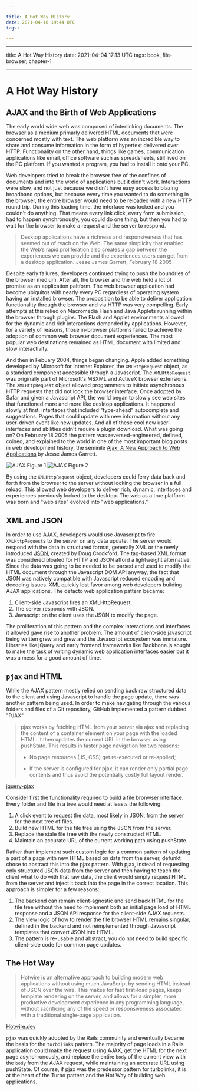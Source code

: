 ```yaml
---

title: A Hot Way History
date: 2021-04-10 19:44 UTC
tags: 

---
```


---

title: A Hot Way History
date: 2021-04-04 17:13 UTC
tags: book, file-browser, chapter-1

---

# A Hot Way History

## AJAX and the Birth of Web Applications

The early world wide web was composed of interlinking documents. The browser as a medium primarly delivered HTML documents that were concerned mostly with text. The web platform was an incredible way to share and consume information in the form of hypertext delivered over HTTP. Functionality on the other hand, things like games, communication applications like email, office software such as spreadsheets, still lived on the PC platform. If you wanted a program, you had to install it onto your PC.

Web developers tried to break the browser free of the confines of documents and into the world of applications but it didn't work. Interactions were slow, and not just because we didn't have easy access to blazing broadband options, but because every time you wanted to do something in the browser, the entire browser would need to be reloaded with a new HTTP round trip. During this loading time, the interface was locked and you couldn't do anything. That means every link click, every form submission, had to happen synchronously, you could do one thing, but then you had to wait for the browser to make a request and the server to respond. 

>Desktop applications have a richness and responsiveness that has seemed out of reach on the Web. The same simplicity that enabled the Web’s rapid proliferation also creates a gap between the experiences we can provide and the experiences users can get from a desktop application. 
> Jesse James Garrett, February 18 2005

Despite early failures, developers continued trying to push the boundries of the browser medium. After all, the browser and the web held a lot of promise as an application paltform. The web browser application had become ubiquitos with nearly every PC regardless of operating system having an installed browser. The proposition to be able to deliver application functionality through the browser and via HTTP was very compelling. Early attempts at this relied on Macromedia Flash and Java Applets running within the browser through plugins. The Flash and Applet environments allowed for the dynamic and rich interactions demanded by applications. However, for a variety of reasons, those in-browser platforms failed to achieve the adoption of common web browser document experiences. The most popular web destinations remained as HTML document with limited and slow interactivity.

And then in Febuary 2004, things began changing. Apple added something developed by Microsoft for Internet Explorer, the `XMLHttpRequest` object, as a standard component accessible through a Javascript. The `XMLHttpRequest` was originally part of Microsoft's MSXML and ActiveX browser extensions. The `XMLHttpRequest` object allowed programmers to initiate asynchronous HTTP requests that did not lock the browser interface. Once adopted by Safar and given a Javascript API, the world began to slowly see web sites that functioned more and more like desktop applications. It happened slowly at first, interfaces that included "type-ahead" autocomplete and suggestions. Pages that could update with new information without any user-driven event like new updates. And all of these cool new user-interfaces and abilities didn't require a plugin download. What was going on? On February 18 2005 the pattern was reversed-engineered, defined, coined, and explained to the world in one of the most important blog posts in web development history, the seminile [Ajax: A New Approach to Web Applications](https://hotway.s3.us-east-1.amazonaws.com/ajax/Ajax%20-%20A%20New%20Approach%20to%20Web%20Applications.pdf) by Jesse James Garrett.

![AJAX Figure 1](https://hotway.s3.us-east-1.amazonaws.com/ajax/ajax-figure-1.jpg)
![AJAX Figure 2](https://hotway.s3.us-east-1.amazonaws.com/ajax/ajax-figure-2.jpg)


By using the `XMLHttpRequest` object, developers could ferry data back and forth from the browser to the server without locking the browser in a full reload. This allowed web developers to deliver rich, dynamic, interfaces and experiences previously locked to the desktop. The web as a true platform was born and "web sites" evolved into "web applications."

## XML and JSON

In order to use AJAX, developers would use Javascript to fire `XMLHttpRequest`s to the server on any data update. The server would respond with the data in structured format, generally XML or the newly introduced [JSON](https://www.json.org/json-en.html), created by Doug Crockford. The tag-based XML format was considered bloated for HTTP and JSON afford a lightweight alternative. Since the data was going to be needed to be parsed and used to modify the HTML document through the Javascript DOM API anyway, the fact that JSON was natively compatible with Javascript reduced encoding and decoding issues. XML quickly lost favor among web developers building AJAX applications. The defacto web application pattern became:

1. Client-side Javascript fires an XMLHttpRequest.
2. The server responds with JSON.
3. Javascript on the client uses the JSON to modify the page.

The proliferation of this pattern and the complex interactions and interfaces it allowed gave rise to another problem. The amount of client-side javascript being written grew and grew and the Javascript ecosystem was immature. Libraries like jQuery and early frontend frameworks like Backbone.js sought to make the task of writing dynamic web application interfaces easier but it was a mess for a good amount of time.

## `pjax` and HTML

While the AJAX pattern mostly relied on sending back raw structured data to the client and using Javascript to handle the page update, there was another pattern being used. In order to make navigating through the various folders and files of a Git repository, GitHub implemented a pattern dubbed "PJAX"

> pjax works by fetching HTML from your server via ajax and replacing the content of a container element on your page with the loaded HTML. It then updates the current URL in the browser using pushState. This results in faster page navigation for two reasons:
>
>- No page resources (JS, CSS) get re-executed or re-applied;
>
>- If the server is configured for pjax, it can render only partial page contents and thus avoid the potentially costly full layout render.

[jquery-pjax](https://github.com/defunkt/jquery-pjax)

Consider first the functionality required to build a file bronwser interface. Every folder and file in a tree would need at leasts the following:

1. A click event to request the data, most likely in JSON, from the server for the next tree of files.
2. Build new HTML for the file tree using the JSON from the server.
3. Replace the stale file tree with the newly constructed HTML.
4. Maintain an accurate URL of the current working path using pushState.

Rather than implement such custom logic for a common pattern of updating a part of a page with new HTML based on data from the server, defunkt chose to abstract this into the pjax pattern. With pjax, instead of requesting only structured JSON data from the server and then having to teach the client what to do with that raw data, the client would simply request HTML from the server and inject it back into the page in the correct location. This approach is simpler for a few reasons:

1. The backend can remain client-agnostic and send back HTML for the file tree without the need to implement both an initial page load of HTML response and a JSON API response for the client-side AJAX requests.
2. The view logic of how to render the file browser HTML remains singular, defined in the backend and not reimplemented through Javascript templates that convert JSON into HTML. 
3. The pattern is re-usable and abstract, you do not need to build specific client-side code for common page updates.

## The Hot Way

> Hotwire is an alternative approach to building modern web applications without using much JavaScript by sending HTML instead of JSON over the wire. This makes for fast first-load pages, keeps template rendering on the server, and allows for a simpler, more productive development experience in any programming language, without sacrificing any of the speed or responsiveness associated with a traditional single-page application.

[Hotwire.dev](https://hotwire.dev)

`pjax` was quickly adopted by the Rails community and eventually became the basis for the `turbolinks` pattern. The majority of page loads in a Rails application could make the request using AJAX, get the HTML for the next page asynchronously, and replace the entire `body` of the current view with the `body` from the AJAX request, while maintaining an accurate URL using pushState. Of course, if pjax was the predessor pattern for turbolinks, it is at the heart of the Turbo pattern and the Hot Way of building web applications.

